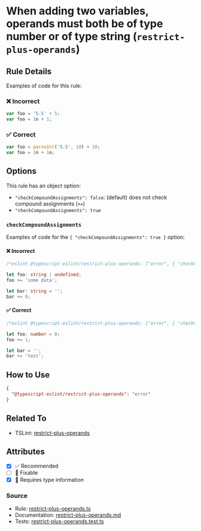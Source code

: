 # When adding two variables, operands must both be of type number or of type string (`restrict-plus-operands`)

## Rule Details

Examples of code for this rule:

<!--tabs-->

### ❌ Incorrect

```ts
var foo = '5.5' + 5;
var foo = 1n + 1;
```

### ✅ Correct

```ts
var foo = parseInt('5.5', 10) + 10;
var foo = 1n + 1n;
```

## Options

This rule has an object option:

- `"checkCompoundAssignments": false`: (default) does not check compound assignments (`+=`)
- `"checkCompoundAssignments": true`

### `checkCompoundAssignments`

Examples of code for the `{ "checkCompoundAssignments": true }` option:

<!--tabs-->

#### ❌ Incorrect

```ts
/*eslint @typescript-eslint/restrict-plus-operands: ["error", { "checkCompoundAssignments": true }]*/

let foo: string | undefined;
foo += 'some data';

let bar: string = '';
bar += 0;
```

#### ✅ Correct

```ts
/*eslint @typescript-eslint/restrict-plus-operands: ["error", { "checkCompoundAssignments": true }]*/

let foo: number = 0;
foo += 1;

let bar = '';
bar += 'test';
```

## How to Use

```json
{
  "@typescript-eslint/restrict-plus-operands": "error"
}
```

## Related To

- TSLint: [restrict-plus-operands](https://palantir.github.io/tslint/rules/restrict-plus-operands/)

## Attributes

- [x] ✅ Recommended
- [ ] 🔧 Fixable
- [x] 💭 Requires type information

### Source

- Rule: [restrict-plus-operands.ts](https://github.com/typescript-eslint/typescript-eslint/blob/main/packages/eslint-plugin/src/rules/restrict-plus-operands.ts)
- Documentation: [restrict-plus-operands.md](https://github.com/typescript-eslint/typescript-eslint/blob/main/packages/eslint-plugin/docs/rules/restrict-plus-operands.md)
- Tests: [restrict-plus-operands.test.ts](https://github.com/typescript-eslint/typescript-eslint/blob/main/packages/eslint-plugin/tests/rules/restrict-plus-operands.test.ts)
